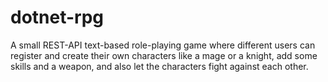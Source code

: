 # dotnet-rpg 

A small REST-API text-based role-playing game where different users can register and create their own characters like a mage or a knight, add some skills and a weapon, and also let the characters fight against each other.
